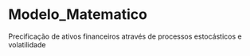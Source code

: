 # Modelo_Matematico
Precificação de ativos financeiros através de processos estocásticos e volatilidade
